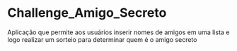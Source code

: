 # Challenge_Amigo_Secreto
Aplicação que permite aos usuários inserir nomes de amigos em uma lista e logo realizar um sorteio para determinar quem é o amigo secreto
